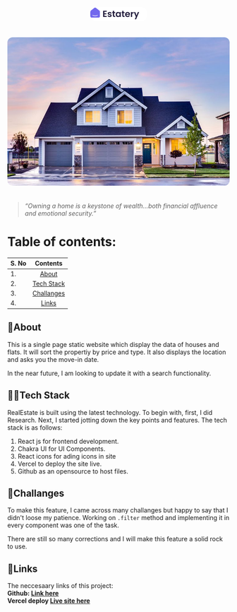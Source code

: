 <center><img src="./logo.png" style="background: transparent padding:4px 8px; border-radius:12px; margin:0px 0px 20px" ></center>
<p align="center" >
<img src="./house2.jpg" style="background: transparent padding:4px 8px; border-radius:12px; margin:0px 0px 20px" >
</p>
<blockquote><i> “Owning a home is a keystone of wealth…both financial affluence and emotional security.”</i> </blockquote>

# Table of contents:

| S. No      | Contents | 
| :---        |    :----:   | 
| 1.      | [About](#about)        | 
| 2.   | [Tech Stack](#👩‍💻tech-stack)        | 
| 3.      | [Challanges](#challanges)        | 
| 4.   |  [Links](#🔗links)     | 

<a name="about"></a>
## 📑About
This is a single page static website which display the data of houses and flats. It will sort the propertiy by price and type. It also displays the location and asks you the move-in date. 

In the near future, I am looking to update it with a search functionality.

<a name="👩‍💻tech-stack"></a>
## 👩‍💻Tech Stack 
RealEstate is built using the latest technology. To begin with, first, I did Research. Next, I started jotting down the key points and features. The tech stack is as follows:

1. React js for frontend development.
2. Chakra UI for UI Components.
3. React icons for ading icons in site
4. Vercel to deploy the site live.
5. Github as an opensource to host files.

<a name="challanges"></a>
## 🧿Challanges 
To make this feature, I came across many challanges but happy to say that I didn't loose my patience. Working on <code>.filter</code> method and implementing it in every component was one of the task. 

There are still so many corrections and I will make this feature a solid rock to use. 

<a name="🔗links"></a>
## 🔗Links 
The neccesaary links of this project: <br>
<strong>Github: <a href="https://www.github.com/snehafarkya/Real-estate"> Link here</a> <br>
Vercel deploy <a href="https://real-estate-osme.vercel.app/"> Live site here</a> </strong>